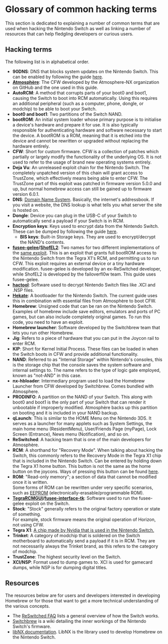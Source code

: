 # Glossary of common hacking terms

This section is dedicated to explaining a number of common terms that are used when hacking the Nintendo Switch as well as linking a number of resources that can help fledgling developers or curious users.

## Hacking terms

The following list is in alphabetical order.

- **90DNS**: DNS that blocks system updates on the Nintendo Switch. This can be enabled by following the guide [here](blocking_nintendo.md).
- **[Atmosphère](https://github.com/Atmosphere-NX/Atmosphere)**: The CFW developed by the Atmosphere-NX organization on GitHub and the one used in this guide.
- **AutoRCM**: A method that corrupts parts of your boot0 and boot1, causing the Switch to boot into RCM automatically. Using this requires an additional peripheral (such as a computer, phone, dongle, or modchip) to be able to boot your Switch.
- **boot0 and boot1**: Two partitions of the Switch NAND.
- **bootROM**: An initial system loader whose primary purpose is to initialise a device's hardware and prepare it for use. It is also typically responsible for authenticating hardware and software necessary to start the device. A bootROM is a ROM, meaning that it is etched into the device and cannot be rewritten or upgraded without replacing the hardware entirely.
- **CFW**: Short for custom firmware. CFW is a collection of patches which partially or largely modify the functionality of the underlying OS. It is not used to refer to the usage of brand new operating systems entirely.
- **Deja Vu**: An unreleased exploit chain for the Nintendo Switch. The completely unpatched version of this chain will grant access to TrustZone, which effectively means being able to enter CFW. The TrustZone part of this exploit was patched in firmware version 5.0.0 and up, but normal homebrew access can still be gained up to firmware version 6.0.1.
- **DNS**: [Domain Name System](https://en.wikipedia.org/wiki/Domain_Name_System). Basically, the internet's addressbook. If you visit a website, the DNS lookup is what tells you what server the site is hosted on.
- **Dongle**: Device you can plug in the USB-C of your Switch to automatically send a payload if your Switch is in RCM.
- **Encryption keys**: Keys used to encrypt data from the Nintendo Switch. These can be dumped by following the guide [here](dumping_title_keys.md).
  - **BIS keys**: Built-in Storage keys. They are used to encrypt/decrypt the NAND's contents.
- **[fusee-gelee](https://github.com/Qyriad/fusee-launcher/blob/master/report/fusee_gelee.md)/[ShofEL2](https://github.com/fail0verflow/shofel2)**: Two names for two different implementations of the [same exploit](https://nvd.nist.gov/vuln/detail/CVE-2018-6242). This is an exploit that grants full bootROM access to the Nintendo Switch from the Tegra X1's RCM, and permitting us to run CFW. This exploit requires an external device or a tiny hardware modification. fusee-gelee is developed by an ex-ReSwitched developer, while ShofEL2 is developed by the failoverfl0w team. This guide uses fusee-gelee.
- **[hactool](https://github.com/SciresM/hactool)**: Software used to decrypt Nintendo Switch files like .XCI and .NSP files.
- **[Hekate](https://github.com/CTCaer/hekate)**: A bootloader for the Nintendo Switch. The current guide uses this in combination with essential files from Atmosphère to boot CFW.
- **Homebrew**: Unsigned code that can be ran on the Nintendo Switch. Examples of homebrew include save editors, emulators and ports of PC games, but can also include completely original games. To run this code, you need to have an exploit.
- **Homebrew launcher**: Software developed by the Switchbrew team that lets you run other Homebrew.
- **Jig**: Refers to a piece of hardware that you can put in the Joycon rail to enter RCM.
- **KIP**: Short for Kernel Initial Process. These files can be loaded in when the Switch boots in CFW and provide additional functionality.
- **NAND**: Referred to as "Internal Storage" within Nintendo's consoles, this is the storage chip that the console saves the system software and internal settings to. The name refers to the type of logic gate employed, known as "not-AND" in this case.
- **nx-hbloader**: Intermediary program used to load the Homebrew Launcher from CFW developed by Switchbrew. Comes bundled with Atmosphere.
- **PRODINFO**: A partition on the NAND of your Switch. This along with boot0 and boot1 is the only part of your Switch that can render it unbootable if improperly modified. Atmosphère backs up this partition on booting and it is included in your NAND backup.
- **qLaunch**: This is similar to the HOME Menu on the Nintendo 3DS. It serves as a launcher for many applets such as System Settings, the main home menu (ResidentMenu), User/Friends Page (myPage), Lock Screen (Entrance), News menu (Notification), and so on.
- **ReSwitched**: A hacking team that is one of the main developers for Atmosphère.
- **RCM**: A shorthand for "Recovery Mode". When talking about hacking the Switch, this commonly refers to the Recovery Mode in the Tegra X1 chip that is included in the Nintendo Switch. Can be entered by holding down the Tegra X1 home button. This button is not the same as the home button on the joycons. Ways of pressing this button can be found [here](../user_guide/rcm/entering_rcm.md).
- **ROM**: "Read-only memory"; a section of data that cannot be modified once it is written. <br> Some forms of ROM can be rewritten under very specific scenarios, such as [EEPROM](https://en.wikipedia.org/wiki/EEPROM) (electronically-erasable/programmable ROM).
- **[TegraRCMGUI](https://github.com/eliboa/TegraRcmGUI/releases)/[fusee-interface-tk](https://github.com/nh-server/fusee-interfacee-tk/releases)**: Software used to run the fusee-gelee exploit on the Switch.
- **Stock**: "Stock" generally refers to the original factory operation or state of something. <br> For example, stock firmware means the original operation of Horizon, not using CFW.
- **Tegra X1**: [A chip made by Nvidia that is used in the Nintendo Switch.](https://en.wikipedia.org/wiki/Tegra#Tegra_X1)
- **Trinket**: A category of modchip that is soldered on the Switch motherboard to automatically send a payload if it is in RCM. They are not necessarily always the Trinket brand, as this refers to the category of modchip.
- **TrustZone**: The highest security level on the Switch.
- **XCI/NSP**: Format used to dump games to. XCI is used for gamecard dumps, while NSP is for dumping digital titles.

## Resources

The resources below are for users and developers interested in developing Homebrew or for those that want to get a more technical understanding of the various concepts.

- The [ReSwitched FAQ](https://reswitched.github.io/faq/) lists a general overview of how the Switch works.
- [Switchbrew](https://switchbrew.org) is a wiki detailing the inner workings of the Nintendo Switch's firmware.
- [libNX documentation](https://switchbrew.github.io/libnx/index.html). LibNX is the library used to develop Homebrew on the Nintendo Switch.
